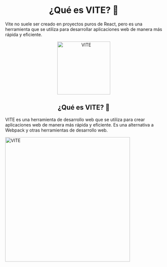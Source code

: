 <h1 align="center">¿Qué es VITE? 📑</h1>

<p>
    Vite no suele ser creado en proyectos puros de React, pero es una herramienta que se utiliza para desarrollar aplicaciones web de manera más rápida y eficiente.
</p>

<div align="center">
  <img src="https://i.imgur.com/XaytXz1.png" alt="VITE" width="170" >
</div>

<h2 align="center">¿Qué es VITE? 🧾</h2>

<p>
    VITE es una herramienta de desarrollo web que se utiliza para crear aplicaciones web de manera más rápida y eficiente. Es una alternativa a Webpack y otras herramientas de desarrollo web.
</p>


  <img src="https://i.imgur.com/pVwWLkJ.png" alt="VITE" width="400" >



